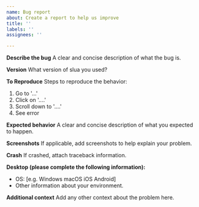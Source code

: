 ```yaml
---
name: Bug report
about: Create a report to help us improve
title: ''
labels: ''
assignees: ''

---
```


**Describe the bug**
A clear and concise description of what the bug is.

**Version**
What version of slua you used?

**To Reproduce**
Steps to reproduce the behavior:
1. Go to '...'
2. Click on '....'
3. Scroll down to '....'
4. See error

**Expected behavior**
A clear and concise description of what you expected to happen.

**Screenshots**
If applicable, add screenshots to help explain your problem.

**Crash**
If crashed, attach traceback information.

**Desktop (please complete the following information):**
 - OS: [e.g. Windows macOS iOS Android]
 - Other information about your environment.

**Additional context**
Add any other context about the problem here.
